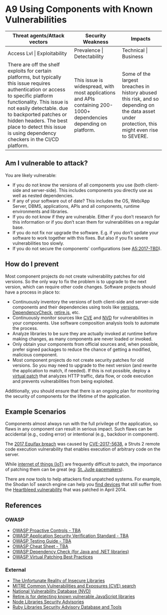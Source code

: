 # A9 Using Components with Known Vulnerabilities

| Threat agents/Attack vectors | Security Weakness           | Impacts               |
| -- | -- | -- |
| Access Lvl \| Exploitability | Prevalence \| Detectability | Technical \| Business |
| There are off the shelf exploits for certain platforms, but typically this issue requires authentication or access to specific platform functionality. This issue is not easily detectable. due to backported patches or hidden headers. The best place to detect this issue is using dependency checkers in the CI/CD platform. | This issue is widespread, with most applications and APIs containing 200-1000+ dependencies depending on platform.| Some of the largest breaches in history abused this risk, and so depending on the data asset under protection, this might even rise to SEVERE. |

## Am I vulnerable to attack?

You are likely vulnerable:

* If you do not know the versions of all components you use (both client-side and server-side). This includes components you directly use as well as nested dependencies.
* If any of your software out of date? This includes the OS, Web/App Server, DBMS, applications, APIs and all components, runtime environments and libraries.
* If you do not know if they are vulnerable. Either if you don’t research for this information or if you don’t scan them for vulnerabilities on a regular base.
* If you do not fix nor upgrade the software. E.g. if you don’t update your software to work together with this fixes. But also if you fix severe vulnerabilities too slowly.
* If you do not secure the components' configurations (see [A5:2017-TBD]()).

## How do I prevent

Most component projects do not create vulnerability patches for old versions. So the only way to fix the problem is to upgrade to the next version, which can require other code changes. Software projects should have a process in place to:

* Continuously inventory the versions of both client-side and server-side components and their dependencies using tools like [versions](http://www.mojohaus.org/versions-maven-plugin/), [DependencyCheck](https://www.owasp.org/index.php/OWASP_Dependency_Check), [retire.js](https://github.com/retirejs/retire.js/), etc.
* Continuously monitor sources like [CVE](https://cve.mitre.org/) and [NVD](https://nvd.nist.gov/) for vulnerabilities in your components. Use software composition analysis tools to automate the process.
* Analyze libraries to be sure they are actually invoked at runtime before making changes, as many components are never loaded or invoked.
* Only obtain your components from official sources and, when possible, prefer signed packages to reduce the chance of getting a modified, malicious component.
* Most component projects do not create security patches for old versions. So you may need to upgrade to the next version (and rewrite the application to match, if needed). If this is not possible, deploy a [virtual patch](https://www.owasp.org/index.php/Virtual_Patching_Best_Practices#What_is_a_Virtual_Patch.3F) that analyzes HTTP traffic, data flow, or code execution and prevents vulnerabilities from being exploited.

Additionally, you should ensure that there is an ongoing plan for monitoring the security of components for the lifetime of the application.

## Example Scenarios

Components almost always run with the full privilege of the application, so flaws in any component can result in serious impact. Such flaws can be accidental (e.g., coding error) or intentional (e.g., backdoor in component). 

The [2017 Equifax breach](https://arstechnica.com/information-technology/2017/09/massive-equifax-breach-caused-by-failure-to-patch-two-month-old-bug/) was caused by [CVE-2017-5638](https://cve.mitre.org/cgi-bin/cvename.cgi?name=CVE-2017-5638), a Struts 2 remote code execution vulnerability that enables execution of arbitrary code on the server.

While [internet of things (IoT)](https://en.wikipedia.org/wiki/Internet_of_things) are frequently difficult to patch, the importance of patching them can be great (eg: [St. Jude pacemakers](http://www.zdnet.com/article/fda-forces-st-jude-pacemaker-recall-to-patch-security-vulnerabilities/)).

There are now tools to help attackers find unpatched systems. For example, the Shodan IoT search engine can help you [find devices](https://www.shodan.io/report/89bnfUyJ) that still suffer from the [Heartbleed vulnerability](https://en.wikipedia.org/wiki/Heartbleed) that was patched in April 2014.

## References

### OWASP

* [OWASP Proactive Controls - TBA]()
* [OWASP Application Security Verification Standard - TBA]()
* [OWASP Testing Guide - TBA]()
* [OWASP Cheat Sheet - TBA]()
* [OWASP Dependency Check (for Java and .NET libraries)](https://www.owasp.org/index.php/OWASP_Dependency_Check)
* [OWASP Virtual Patching Best Practices](https://www.owasp.org/index.php/Virtual_Patching_Best_Practices)

### External

* [The Unfortunate Reality of Insecure Libraries](https://www.aspectsecurity.com/research-presentations/the-unfortunate-reality-of-insecure-libraries)
* [MITRE Common Vulnerabilities and Exposures (CVE) search](https://www.cvedetails.com/version-search.php)
* [National Vulnerability Database (NVD)](https://nvd.nist.gov/)
* [Retire.js for detecting known vulnerable JavaScript libraries](https://github.com/retirejs/retire.js/)
* [Node Libraries Security Advisories](https://nodesecurity.io/advisories)
* [Ruby Libraries Security Advisory Database and Tools](https://rubysec.com/)
